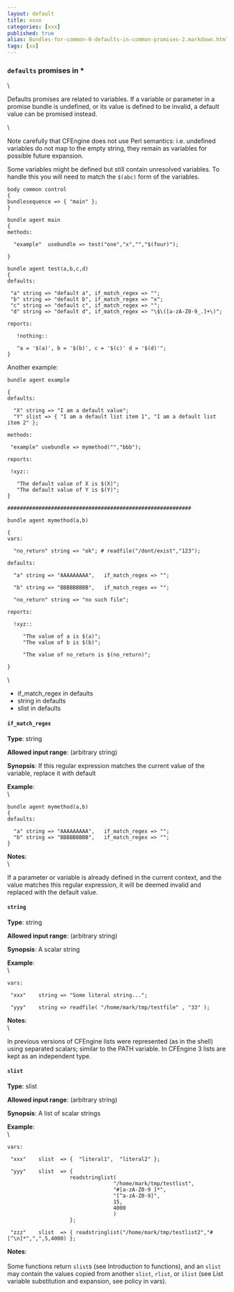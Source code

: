 ```yaml
---
layout: default
title: xxxx
categories: [xxx]
published: true
alias: Bundles-for-common-0-defaults-in-common-promises-2.markdown.html
tags: [xx]
---
```


### `defaults` promises in \*

\

Defaults promises are related to variables. If a variable or parameter
in a promise bundle is undefined, or its value is defined to be invalid,
a default value can be promised instead.

\

Note carefully that CFEngine does not use Perl semantics: i.e. undefined
variables do not map to the empty string, they remain as variables for
possible future expansion.

Some variables might be defined but still contain unresolved variables.
To handle this you will need to match the `$(abc)` form of the
variables.

    body common control
    {
    bundlesequence => { "main" };
    }

    bundle agent main
    {
    methods:

      "example"  usebundle => test("one","x","","$(four)");

    }

    bundle agent test(a,b,c,d)
    {
    defaults:

     "a" string => "default a", if_match_regex => "";
     "b" string => "default b", if_match_regex => "x";
     "c" string => "default c", if_match_regex => "";
     "d" string => "default d", if_match_regex => "\$\([a-zA-Z0-9_.]+\)";

    reports:

       !nothing::

       "a = '$(a)', b = '$(b)', c = '$(c)' d = '$(d)'";
    }

Another example:

    bundle agent example

    {     
    defaults:

      "X" string => "I am a default value";
      "Y" slist => { "I am a default list item 1", "I am a default list item 2" };

    methods:

     "example" usebundle => mymethod("","bbb");

    reports:

     !xyz::

       "The default value of X is $(X)";
       "The default value of Y is $(Y)";
    }

    ###########################################################

    bundle agent mymethod(a,b)

    {
    vars:

      "no_return" string => "ok"; # readfile("/dont/exist","123");

    defaults:

      "a" string => "AAAAAAAAA",   if_match_regex => "";

      "b" string => "BBBBBBBBB",   if_match_regex => "";

      "no_return" string => "no such file";

    reports:

      !xyz::

         "The value of a is $(a)";
         "The value of b is $(b)";

         "The value of no_return is $(no_return)";

    }

\

-   if\_match\_regex in defaults
-   string in defaults
-   slist in defaults

#### `if_match_regex`

**Type**: string

**Allowed input range**: (arbitrary string)

**Synopsis**: If this regular expression matches the current value of
the variable, replace it with default

**Example**:\
 \

    bundle agent mymethod(a,b)
    {
    defaults:

      "a" string => "AAAAAAAAA",   if_match_regex => "";
      "b" string => "BBBBBBBBB",   if_match_regex => "";
    }

**Notes**:\
 \

If a parameter or variable is already defined in the current context,
and the value matches this regular expression, it will be deemed invalid
and replaced with the default value.

#### `string`

**Type**: string

**Allowed input range**: (arbitrary string)

**Synopsis**: A scalar string

**Example**:\
 \

    vars:

     "xxx"    string => "Some literal string...";

     "yyy"    string => readfile( "/home/mark/tmp/testfile" , "33" );

**Notes**:\
 \

In previous versions of CFEngine lists were represented (as in the
shell) using separated scalars; similar to the PATH variable. In
CFEngine 3 lists are kept as an independent type.

#### `slist`

**Type**: slist

**Allowed input range**: (arbitrary string)

**Synopsis**: A list of scalar strings

**Example**:\
 \

    vars:

     "xxx"    slist  => {  "literal1",  "literal2" };

     "yyy"    slist  => { 
                        readstringlist(
                                      "/home/mark/tmp/testlist",
                                      "#[a-zA-Z0-9 ]*",
                                      "[^a-zA-Z0-9]",
                                      15,
                                      4000
                                      ) 
                        };

     "zzz"    slist  => { readstringlist("/home/mark/tmp/testlist2","#[^\n]*",",",5,4000) };

**Notes**:\
 \
 Some functions return `slist`s (see Introduction to functions), and an
`slist` may contain the values copied from another `slist`, `rlist`, or
`ilist` (see List variable substitution and expansion, see policy in
vars).
